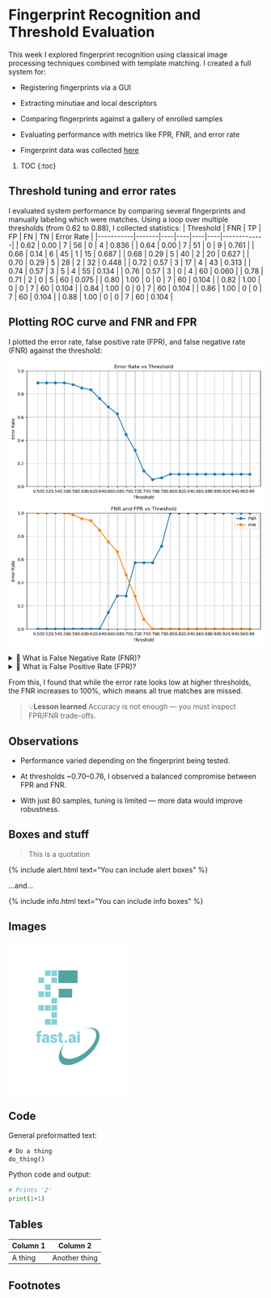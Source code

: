 # Fingerprint Recognition and Threshold Evaluation

This week I explored fingerprint recognition using classical image processing techniques combined with template matching.
I created a full system for:

- Registering fingerprints via a GUI

- Extracting minutiae and local descriptors

- Comparing fingerprints against a gallery of enrolled samples

- Evaluating performance with metrics like FPR, FNR, and error rate

- Fingerprint data was collected [here](http://bias.csr.unibo.it/fvc2000/download.asp)
1. TOC
{:toc}

## Threshold tuning and error rates
I evaluated system performance by comparing several fingerprints and manually labeling which were matches. Using a loop over multiple thresholds (from 0.62 to 0.88), I collected statistics:
| Threshold | FNR   | TP | FP | FN | TN | Error Rate |
|-----------|-------|----|----|----|----|-------------|
| 0.62      | 0.00  | 7  | 56 | 0  | 4  | 0.836       |
| 0.64      | 0.00  | 7  | 51 | 0  | 9  | 0.761       |
| 0.66      | 0.14  | 6  | 45 | 1  | 15 | 0.687       |
| 0.68      | 0.29  | 5  | 40 | 2  | 20 | 0.627       |
| 0.70      | 0.29  | 5  | 28 | 2  | 32 | 0.448       |
| 0.72      | 0.57  | 3  | 17 | 4  | 43 | 0.313       |
| 0.74      | 0.57  | 3  | 5  | 4  | 55 | 0.134       |
| 0.76      | 0.57  | 3  | 0  | 4  | 60 | 0.060       |
| 0.78      | 0.71  | 2  | 0  | 5  | 60 | 0.075       |
| 0.80      | 1.00  | 0  | 0  | 7  | 60 | 0.104       |
| 0.82      | 1.00  | 0  | 0  | 7  | 60 | 0.104       |
| 0.84      | 1.00  | 0  | 0  | 7  | 60 | 0.104       |
| 0.86      | 1.00  | 0  | 0  | 7  | 60 | 0.104       |
| 0.88      | 1.00  | 0  | 0  | 7  | 60 | 0.104       |


## Plotting ROC curve and FNR and FPR
I plotted the error rate, false positive rate (FPR), and false negative rate (FNR) against the threshold:

![](/images/ErrorRate_vs_threshold.png "Error rate vs threshold")
![](/images/FNR_FPR.png "fast.ai's logo")
<details>
<summary>🧠 What is False Negative Rate (FNR)?</summary>
The False Negative Rate is the proportion of actual positives that were incorrectly predicted as negatives. It helps measure how many real matches the system misses.
</details>
<details>
<summary>🧠 What is False Positive Rate (FPR)?</summary>
The False Positive Rate is the proportion of actual negatives that were incorrectly predicted as negatives. 
</details>

From this, I found that while the error rate looks low at higher thresholds, the FNR increases to 100%, which means all true matches are missed.
>💡**Lesson learned** Accuracy is not enough — you must inspect FPR/FNR trade-offs.

## Observations 
- Performance varied depending on the fingerprint being tested.

- At thresholds ~0.70–0.76, I observed a balanced compromise between FPR and FNR.

- With just 80 samples, tuning is limited — more data would improve robustness.


## Boxes and stuff

> This is a quotation

{% include alert.html text="You can include alert boxes" %}

...and...

{% include info.html text="You can include info boxes" %}

## Images

![](/images/logo.png "fast.ai's logo")

## Code

General preformatted text:

    # Do a thing
    do_thing()

Python code and output:

```python
# Prints '2'
print(1+1)
```

## Tables

| Column 1 | Column 2 |
|-|-|
| A thing | Another thing |

## Footnotes

[^1]: This is the footnote.

